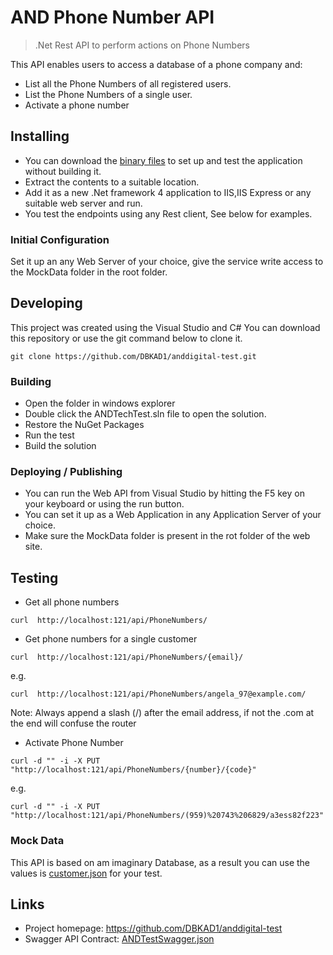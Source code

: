
# AND Phone Number API
> .Net Rest API to perform actions on Phone Numbers

This API enables users to access a database of a phone company and:
* List all the Phone Numbers of all registered users.
* List the Phone Numbers of a single user.
* Activate a phone number

## Installing 

* You can download the [binary files](dist.zip) to set up and test the application without building it.
* Extract the contents to a suitable location.
* Add it as a new .Net framework 4 application to IIS,IIS Express or any suitable web server and run.
* You test the endpoints using any Rest client, See below for examples.


### Initial Configuration

Set it up an any Web Server of your choice, give the service write access to the MockData folder in the root folder.

## Developing

This project was created using the Visual Studio and C#
You can download this repository or use the git command below to clone it.

```shell
git clone https://github.com/DBKAD1/anddigital-test.git
```

### Building
* Open the folder in windows explorer
* Double click the ANDTechTest.sln file to open the solution.
* Restore the NuGet Packages
* Run the test 
* Build the solution


### Deploying / Publishing

* You can run the Web API from Visual Studio by hitting the F5 key on your keyboard or using the run button.
* You can set it up as a Web Application in any Application Server of your choice.
* Make sure the MockData folder is present in the rot folder of the web site.

## Testing

* Get all phone numbers
```shell
curl  http://localhost:121/api/PhoneNumbers/
```

* Get phone numbers for a single customer
```shell
curl  http://localhost:121/api/PhoneNumbers/{email}/
```

e.g.

```shell
curl  http://localhost:121/api/PhoneNumbers/angela_97@example.com/
```
Note: Always append a slash (/) after the email address, if not the .com at the end will confuse the router 

* Activate Phone Number

```shell
curl -d "" -i -X PUT "http://localhost:121/api/PhoneNumbers/{number}/{code}"
```

e.g.

```shell
curl -d "" -i -X PUT "http://localhost:121/api/PhoneNumbers/(959)%20743%206829/a3ess82f223"
```
### Mock Data
This API is based on am imaginary Database, as a result you can use the values is [customer.json](ANDDigitalTest/MockData/Customers.json) for your test.


## Links

- Project homepage: https://github.com/DBKAD1/anddigital-test
- Swagger API Contract: [ANDTestSwagger.json](UI/ANDTestSwagger.json)



